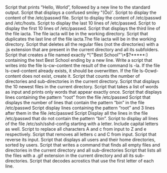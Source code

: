 Script that prints “Hello, World”, followed by a new line to the standard output.
Script that displays a confused smiley "(Ôo)'.
Script to display the content of the /etc/passwd file.
Script to display the content of /etc/passwd and /etc/hosts.
Script to display the last 10 lines of /etc/passwd.
Script to display the first 10 lines of /etc/passwd.
Script that displays the third line of the file iacta. The file iacta will be in the working directory.
Script that duplicates the last line of the file iacta.The file iacta will be in the working directory.
Script that deletes all the regular files (not the directories) with a .js extension that are present in the current directory and all its subfolders.
Script that creates a file named exactly \*\\'"Best School"\'\\*$\?\*\*\*\*\*:) containing the text Best School ending by a new line.
Write a script that writes into the file ls-cw-content the result of the command ls -la. If the file ls-cwd-content already exists, it should be overwritten. If the file ls-0cwd-content does not exist, create it.
Script that counts the number of directories and sub-directories in the current directory.
Script that displays the 10 newest files in the current directory.
Script that takes a list of words as input and prints only words that appear exactly once.
Script that displays lines containing the pattern “root” from the file /etc/passwd
Script that displays the number of lines that contain the pattern “bin” in the file /etc/passwd
Script display lines containing the pattern “root” and 3 lines after them in the file /etc/passwd
Script Display all the lines in the file /etc/passwd that do not contain the pattern “bin”.
Script to display all lines of the file /etc/ssh/sshd-config starting with a letter. Include capital letters as well.
Script to replace all characters A and c from input to Z and e respectively.
Script that removes all letters c and C from input.
Script that reverse its input.
Script that displays all users and their home directories, sorted by users.
Script that writes a command that finds all empty files and directories in the current directory and all sub-directories
Script that lists all the files with a .gif extension in the current directory and all its sub-directories.
Script that decodes acrostics that use the first letter of each line. 
